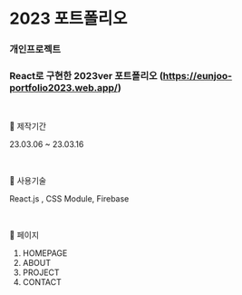 # 2023 포트폴리오

### 개인프로젝트
### React로 구현한 2023ver 포트폴리오 (https://eunjoo-portfolio2023.web.app/)

<br>

📓 제작기간 

23.03.06 ~ 23.03.16

<br>

📓 사용기술 

React.js , CSS Module, Firebase

<br>

📓 페이지

1. HOMEPAGE 
2. ABOUT
3. PROJECT
4. CONTACT

<br>
